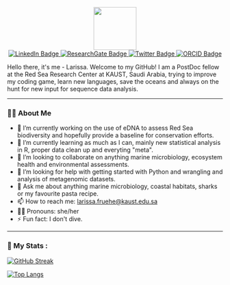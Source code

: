 
<div id="header" align="center">
  <img src="https://media.giphy.com/media/jz7nZTW5oEBZAAZ4ge/giphy.gif" width="100"/>
</div>


<div id="badges" align="center">
  <a href="https://www.linkedin.com/in/dr-larissa-fr%C3%BChe-6761461ba/">
    <img src="https://img.shields.io/badge/LinkedIn-darkblue?style=for-the-badge&logo=linkedin&logoColor=white" alt="LinkedIn Badge"/>
  </a>
    <a href="https://www.researchgate.net/profile/Larissa-Fruehe">
    <img src="https://img.shields.io/badge/ResearchGate-turquoise?style=for-the-badge&logo=researchgate&logoColor=white" alt="ResearchGate Badge"/>
  </a>
  <a href="https://mobile.twitter.com/_lexscience">
    <img src="https://img.shields.io/badge/Twitter-blue?style=for-the-badge&logo=twitter&logoColor=white" alt="Twitter Badge"/>
  </a>
   <a href="https://orcid.org/my-orcid?orcid=0000-0001-5441-5971">
    <img src="https://img.shields.io/badge/ORCID-lightgreen?style=for-the-badge&logo=orcid&logoColor=white" alt="ORCID Badge"/>
  </a>
</div>

<div align="center">
    <img src="https://komarev.com/ghpvc/?username=lexscience&style=flat-round&color=green" alt=""/>
</div>


Hello there, it's me - Larissa. Welcome to my GitHub! I am a PostDoc fellow at the Red Sea Research Center at KAUST, Saudi Arabia, trying to improve my coding game, learn new languages, save the oceans and always on the hunt for new input for sequence data analysis. 


---

### :woman_technologist: About Me

- :dna: I’m currently working on the use of eDNA to assess Red Sea biodiversity and hopefully provide a baseline for conservation efforts. 
- 🌱 I’m currently learning as much as I can, mainly new statistical analysis in R, proper data clean up and everyting "meta". 
- 👯 I’m looking to collaborate on anything marine microbiology, ecosystem health and environmental assessments. 
- 🤔 I’m looking for help with getting started with Python and wrangling and analysis of metagenomic datasets.
- 💬 Ask me about anything marine microbiology, coastal habitats, sharks or my favourite pasta recipe. 
- 📫 How to reach me: larissa.fruehe@kaust.edu.sa
- :standing_woman: Pronouns: she/her
- ⚡ Fun fact: I don't dive. 


---
### :space_invader: My Stats :

[![GitHub Streak](http://github-readme-streak-stats.herokuapp.com?user=lexscience&hide_border=true&date_format=j%20M%5B%20Y%5D)](https://git.io/streak-stats)

[![Top Langs](https://github-readme-stats.vercel.app/api/top-langs/?username=lexscience&layout=compact)](https://github.com/anuraghazra/github-readme-stats)
